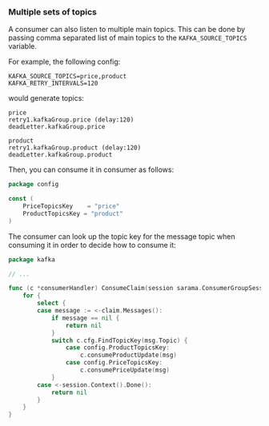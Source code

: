 ### Multiple sets of topics

A consumer can also listen to multiple main topics. This can be done by passing comma separated list of main topics to the `KAFKA_SOURCE_TOPICS` variable.

For example, the following config:
```
KAFKA_SOURCE_TOPICS=price,product
KAFKA_RETRY_INTERVALS=120
```
would generate topics:
```
price
retry1.kafkaGroup.price (delay:120)
deadLetter.kafkaGroup.price

product
retry1.kafkaGroup.product (delay:120)
deadLetter.kafkaGroup.product
```

Then, you can consume it in consumer as follows:

```go
package config

const (
	PriceTopicsKey    = "price"
	ProductTopicsKey = "product"
)
```

The consumer can look up the topic key for the message topic when consuming it in order to decide how to consume it:

```go
package kafka

// ...

func (c *consumerHandler) ConsumeClaim(session sarama.ConsumerGroupSession, claim sarama.ConsumerGroupClaim) error {
	for {
		select {
		case message := <-claim.Messages():
			if message == nil {
				return nil
			}
			switch c.cfg.FindTopicKey(msg.Topic) {
				case config.ProductTopicsKey:
					c.consumeProductUpdate(msg)
				case config.PriceTopicsKey:
					c.consumePriceUpdate(msg)
			}
		case <-session.Context().Done():
			return nil
		}
	}
}
```